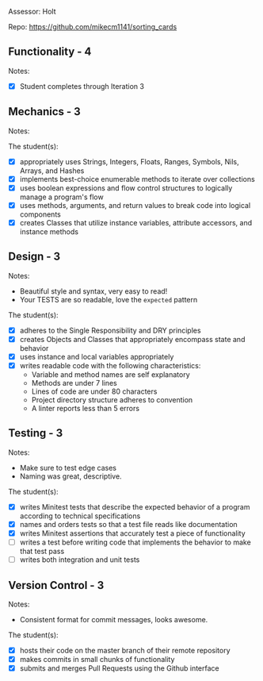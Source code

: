 Assessor: Holt

Repo: https://github.com/mikecm1141/sorting_cards

## Functionality - 4

Notes:

- [X] Student completes through Iteration 3

## Mechanics - 3

Notes:

The student(s):

- [X] appropriately uses Strings, Integers, Floats, Ranges, Symbols, Nils, Arrays, and Hashes
- [X] implements best-choice enumerable methods to iterate over collections
- [X] uses boolean expressions and flow control structures to logically manage a program's flow
- [X] uses methods, arguments, and return values to break code into logical components
- [X] creates Classes that utilize instance variables, attribute accessors, and instance methods

## Design - 3

Notes:
- Beautiful style and syntax, very easy to read!
- Your TESTS are so readable, love the `expected` pattern

The student(s):

- [X] adheres to the Single Responsibility and DRY principles
- [X] creates Objects and Classes that appropriately encompass state and behavior
- [X] uses instance and local variables appropriately
- [X] writes readable code with the following characteristics:
    * Variable and method names are self explanatory
    * Methods are under 7 lines
    * Lines of code are under 80 characters
    * Project directory structure adheres to convention
    * A linter reports less than 5 errors

## Testing - 3

Notes:
- Make sure to test edge cases
- Naming was great, descriptive.

The student(s):

- [X] writes Minitest tests that describe the expected behavior of a program according to technical specifications
- [X] names and orders tests so that a test file reads like documentation
- [X] writes Minitest assertions that accurately test a piece of functionality
- [ ] writes a test before writing code that implements the behavior to make that test pass
- [ ] writes both integration and unit tests

## Version Control - 3

Notes:
- Consistent format for commit messages, looks awesome.

The student(s):

- [X] hosts their code on the master branch of their remote repository
- [X] makes commits in small chunks of functionality
- [X] submits and merges Pull Requests using the Github interface
